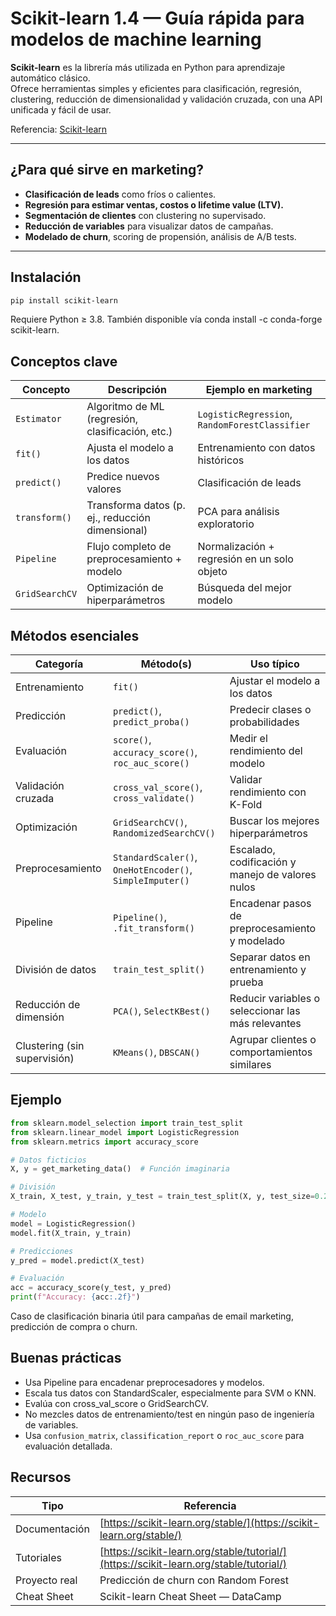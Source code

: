 # Scikit-learn 1.4 — Guía rápida para modelos de machine learning

**Scikit-learn** es la librería más utilizada en Python para aprendizaje automático clásico.  
Ofrece herramientas simples y eficientes para clasificación, regresión, clustering, reducción de dimensionalidad y validación cruzada, con una API unificada y fácil de usar.

Referencia: [Scikit-learn](https://scikit-learn.org/)


---

## ¿Para qué sirve en marketing?

* **Clasificación de leads** como fríos o calientes.  
* **Regresión para estimar ventas, costos o lifetime value (LTV).**  
* **Segmentación de clientes** con clustering no supervisado.  
* **Reducción de variables** para visualizar datos de campañas.  
* **Modelado de churn**, scoring de propensión, análisis de A/B tests.

---

## Instalación

```bash
pip install scikit-learn
```

Requiere Python ≥ 3.8.
También disponible vía conda install -c conda-forge scikit-learn.


## Conceptos clave

| Concepto       | Descripción                                       | Ejemplo en marketing                         |
| -------------- | ------------------------------------------------- | -------------------------------------------- |
| `Estimator`    | Algoritmo de ML (regresión, clasificación, etc.)  | `LogisticRegression`, `RandomForestClassifier` |
| `fit()`        | Ajusta el modelo a los datos                      | Entrenamiento con datos históricos            |
| `predict()`    | Predice nuevos valores                            | Clasificación de leads                        |
| `transform()`  | Transforma datos (p. ej., reducción dimensional)  | PCA para análisis exploratorio                |
| `Pipeline`     | Flujo completo de preprocesamiento + modelo       | Normalización + regresión en un solo objeto   |
| `GridSearchCV` | Optimización de hiperparámetros                   | Búsqueda del mejor modelo                     |

## Métodos esenciales 

| Categoría            | Método(s)                                     | Uso típico                                               |
| -------------------- | --------------------------------------------- | -------------------------------------------------------- |
| Entrenamiento        | `fit()`                                       | Ajustar el modelo a los datos                            |
| Predicción           | `predict()`, `predict_proba()`                | Predecir clases o probabilidades                         |
| Evaluación           | `score()`, `accuracy_score()`, `roc_auc_score()` | Medir el rendimiento del modelo                      |
| Validación cruzada   | `cross_val_score()`, `cross_validate()`       | Validar rendimiento con K-Fold                          |
| Optimización         | `GridSearchCV()`, `RandomizedSearchCV()`      | Buscar los mejores hiperparámetros                      |
| Preprocesamiento     | `StandardScaler()`, `OneHotEncoder()`, `SimpleImputer()` | Escalado, codificación y manejo de valores nulos |
| Pipeline             | `Pipeline()`, `.fit_transform()`              | Encadenar pasos de preprocesamiento y modelado          |
| División de datos    | `train_test_split()`                          | Separar datos en entrenamiento y prueba                 |
| Reducción de dimensión | `PCA()`, `SelectKBest()`                    | Reducir variables o seleccionar las más relevantes       |
| Clustering (sin supervisión) | `KMeans()`, `DBSCAN()`                | Agrupar clientes o comportamientos similares             |

## Ejemplo

```python
from sklearn.model_selection import train_test_split
from sklearn.linear_model import LogisticRegression
from sklearn.metrics import accuracy_score

# Datos ficticios
X, y = get_marketing_data()  # Función imaginaria

# División
X_train, X_test, y_train, y_test = train_test_split(X, y, test_size=0.2, random_state=42)

# Modelo
model = LogisticRegression()
model.fit(X_train, y_train)

# Predicciones
y_pred = model.predict(X_test)

# Evaluación
acc = accuracy_score(y_test, y_pred)
print(f"Accuracy: {acc:.2f}")
```

Caso de clasificación binaria útil para campañas de email marketing, predicción de compra o churn.

## Buenas prácticas
- Usa Pipeline para encadenar preprocesadores y modelos.
- Escala tus datos con StandardScaler, especialmente para SVM o KNN.
- Evalúa con cross_val_score o GridSearchCV.
- No mezcles datos de entrenamiento/test en ningún paso de ingeniería de variables.
- Usa `confusion_matrix`, `classification_report` o `roc_auc_score` para evaluación detallada.

## Recursos

| Tipo           | Referencia                                                                        |
| -------------- | ---------------------------------------------------------------------------------- |
| Documentación  | [https://scikit-learn.org/stable/](https://scikit-learn.org/stable/)              |
| Tutoriales     | [https://scikit-learn.org/stable/tutorial/](https://scikit-learn.org/stable/tutorial/) |
| Proyecto real  | Predicción de churn con Random Forest                                              |
| Cheat Sheet    | Scikit-learn Cheat Sheet — DataCamp                                                |

